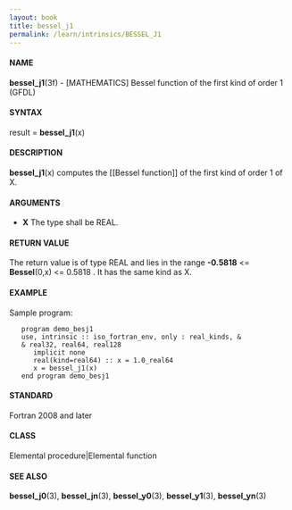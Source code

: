 ```yaml
---
layout: book
title: bessel_j1
permalink: /learn/intrinsics/BESSEL_J1
---
```

#### NAME

__bessel\_j1__(3f) - \[MATHEMATICS\] Bessel function of the first kind of order 1
(GFDL)

#### SYNTAX

result = __bessel\_j1__(x)

#### DESCRIPTION

__bessel\_j1__(x) computes the \[\[Bessel function\]\] of the first kind
of order 1 of X.

#### ARGUMENTS

  - __X__
    The type shall be REAL.

#### RETURN VALUE

The return value is of type REAL and lies in the range __-0.5818__ \<=
__Bessel__(0,x) \<= 0.5818 . It has the same kind as X.

#### EXAMPLE

Sample program:

```
   program demo_besj1
   use, intrinsic :: iso_fortran_env, only : real_kinds, &
   & real32, real64, real128
      implicit none
      real(kind=real64) :: x = 1.0_real64
      x = bessel_j1(x)
   end program demo_besj1
```

#### STANDARD

Fortran 2008 and later

#### CLASS

Elemental procedure\|Elemental function

#### SEE ALSO

__bessel\_j0__(3), __bessel\_jn__(3), __bessel\_y0__(3),
__bessel\_y1__(3), __bessel\_yn__(3)

